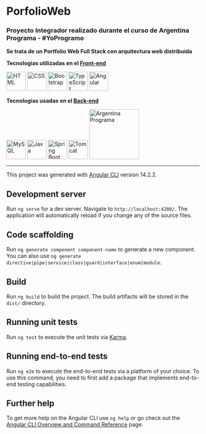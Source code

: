 # PorfolioWeb

### Proyecto Integrador realizado durante el curso de Argentina Programa - #YoProgramo

**Se trata de un Portfolio Web Full Stack con arquitectura web distribuida**


**Tecnologías utilizadas en el [Front-end](https://github.com/BelenSn/portfolioWeb-FrontEnd)**  

<img src="https://cdn.jsdelivr.net/gh/devicons/devicon/icons/html5/html5-original-wordmark.svg" alt="HTML" width="50px" heigth="50px"/>
<img src="https://cdn.jsdelivr.net/gh/devicons/devicon/icons/css3/css3-original-wordmark.svg" alt="CSS" width="50px" heigth="50px"/>
<img src="https://cdn.jsdelivr.net/gh/devicons/devicon/icons/bootstrap/bootstrap-original-wordmark.svg" alt="Bootstrap" width="50px" heigth="50px"/>
<img src="https://cdn.jsdelivr.net/gh/devicons/devicon/icons/typescript/typescript-original.svg" alt="TypeScript" width="50px" heigth="50px"/>
<img src="https://cdn.jsdelivr.net/gh/devicons/devicon/icons/angularjs/angularjs-plain.svg" alt="Angular" width="50px" heigth="50px"/>
  
**Tecnologías usadas en el [Back-end](https://github.com/BelenSn/portfolioWeb-BackEnd)**  

<img src="https://cdn.jsdelivr.net/gh/devicons/devicon/icons/mysql/mysql-original-wordmark.svg" alt="MySQL" width="50px" heigth="50px"/>
<img src="https://cdn.jsdelivr.net/gh/devicons/devicon/icons/java/java-original-wordmark.svg" alt="Java" width="50px" heigth="50px"/>
<img src="https://cdn.jsdelivr.net/gh/devicons/devicon/icons/spring/spring-original-wordmark.svg" alt="Spring Boot" width="50px" heigth="50px"/>
<img src="https://cdn.jsdelivr.net/gh/devicons/devicon/icons/tomcat/tomcat-original-wordmark.svg" alt="Tomcat" width="50px" heigth="50px"/>
          
          
          
          
                    

          

          





<img src = "https://i.ibb.co/4FQTyF4/ap.jpg" alt="Argentina Programa" width="130px">



---

This project was generated with [Angular CLI](https://github.com/angular/angular-cli) version 14.2.2.

## Development server

Run `ng serve` for a dev server. Navigate to `http://localhost:4200/`. The application will automatically reload if you change any of the source files.

## Code scaffolding

Run `ng generate component component-name` to generate a new component. You can also use `ng generate directive|pipe|service|class|guard|interface|enum|module`.

## Build

Run `ng build` to build the project. The build artifacts will be stored in the `dist/` directory.

## Running unit tests

Run `ng test` to execute the unit tests via [Karma](https://karma-runner.github.io).

## Running end-to-end tests

Run `ng e2e` to execute the end-to-end tests via a platform of your choice. To use this command, you need to first add a package that implements end-to-end testing capabilities.

## Further help

To get more help on the Angular CLI use `ng help` or go check out the [Angular CLI Overview and Command Reference](https://angular.io/cli) page.
